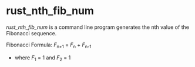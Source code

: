 # rust_nth_fib_num

*rust_nth_fib_num* is a command line program generates the nth value of the Fibonacci sequence.

Fibonacci Formula: *F*<sub>n+1</sub> = *F*<sub>n</sub> + *F*<sub>n-1</sub> 
* where *F*<sub>1</sub> = 1 and *F*<sub>2</sub> = 1
